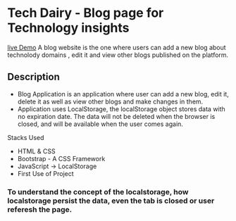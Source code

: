 # Tech Dairy - Blog page for Technology insights 
[live Demo]()
A blog website is the one where users can add a new blog about technolody domains , edit it and view other blogs published on the platform.

## Description
- Blog Application is an application where user can add a new blog, edit it, delete it as well as view other blogs and make changes in them.
- Application uses LocalStorage, the localStorage object stores data with no expiration date. The data will not be deleted when the browser is closed, and will be available when the user comes again.

Stacks Used
- HTML & CSS
- Bootstrap - A CSS Framework
- JavaScript -> LocalStorage
- First Use of Project
### To understand the concept of the localstorage, how localstorage persist the data, even the tab is closed or user referesh the page.

